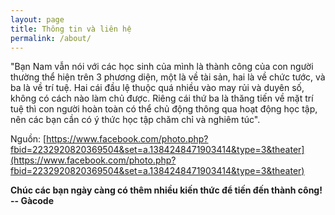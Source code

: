 ```yaml
---
layout: page
title: Thông tin và liên hệ
permalink: /about/
---
```


"Bạn Nam vẫn nói với các học sinh của mình là thành công của con người thường thể hiện trên 3 phương diện, một là về tài sản, hai là về chức tước, và ba là về trí tuệ. Hai cái đầu lệ thuộc quá nhiều vào may rủi và duyên số, không có cách nào làm chủ được. Riêng cái thứ ba là thăng tiến về mặt trí tuệ thì con người hoàn toàn có thể chủ động thông qua hoạt động học tập, nên các bạn cần có ý thức học tập chăm chỉ và nghiêm túc".

Nguồn: [https://www.facebook.com/photo.php?fbid=2232920820369504&set=a.1384248471903414&type=3&theater](https://www.facebook.com/photo.php?fbid=2232920820369504&set=a.1384248471903414&type=3&theater)

**Chúc các bạn ngày càng có thêm nhiều kiến thức để tiến đến thành công!**
**-- Gàcode**

